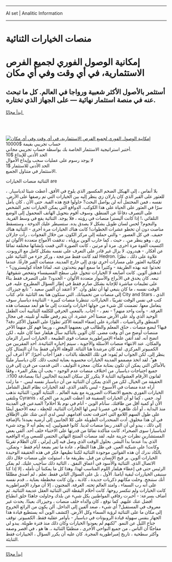 <hr>AI set | Analitic Information
<hr>
<h1>منصات الخيارات الثنائية</h1>
<link rel="stylesheet" href="//binary-option.github.io/strategy/css/template.cta.html.min.css">

<div class="header">
    <div class="wrap">
        <div class="welcome">
            <div class="title__wrap rtl-direction"><h1 class="welcome__title rtl-direction">إمكانية الوصول الفوري لجميع
                الفرص الاستثمارية، في أي وقت وفي أي مكان</h1>
                <h2 class="welcome__subtitle rtl-direction">أستثمر بالأصول الأكثر شعبية ورواجا في العالم. كل ما تبحث عنه
                    في منصة استثمار نهائية — على الجهاز الذي تختاره.</h2>
                <div class="btn-non-regulated">
                    <a class="btn access__btn" href="https://bit.ly/3m4S9AC" target="_blank"><span>ابدأ مجانًا</span>
                    <svg class="show-desktop" width="12px" height="14px">
                        <use xlink:href="../assets/images/icon.svg?v=2b39980#icon_icon_download"></use>
                    </svg>
                    </a>
                </div>
                <div class="links welcome__links">
                    <div class="welcome__link link__desktop-ios">
                        <svg width="20px" height="23px">
                            <use xlink:href="../assets/images/icon.svg?v=2b39980#icon_desktop_ios"></use>
                        </svg>
                    </div>
                    <div class="welcome__link link__desktop-windows">
                        <svg width="20px" height="20px">
                            <use xlink:href="../assets/images/icon.svg?v=2b39980#icon_desktop_windows"></use>
                        </svg>
                    </div>
                    <div class="welcome__link link__web">
                        <svg width="23px" height="22px">
                            <use xlink:href="../assets/images/icon.svg?v=2b39980#icon_web"></use>
                        </svg>
                    </div>
                </div>
            </div>
            <a href="https://bit.ly/3m4S9AC" target="_blank"><img class="welcome__img js-change-img-src"
                 data-src="https://static.cdnpub.info/lp/mobile-partner-pwa/assets/images/header__img--ios.png?v=9b27e48"
                 src="https://static.cdnpub.info/lp/mobile-partner-pwa/assets/images/header__img--desktop.png?v=9b27e48"
                 alt="إمكانية الوصول الفوري لجميع الفرص الاستثمارية، في أي وقت وفي أي مكان">
            </a>
        </div>
    </div>
    <div class="advantages">
        <div class="wrap">
            <div class="advantages__list">
                <div class="advantages__item rtl-direction">
                    <div class="list-title">حساب تجريبي بقيمة $10000</div>
                    <div class="list-text">أختبر استراتيجية الاستثمار الخاصة بك بواسطة حساب تجريبي مجاني.</div>
                </div>
                <div class="advantages__item rtl-direction">
                    <div class="list-title">الحد الأدنى للإيداع $10</div>
                    <div class="list-text">لا يوجد رسوم على عمليات سحب وإيداع الأموال</div>
                </div>
                <div class="advantages__item advantages__item--3 rtl-direction">
                    <div class="list-title">الحد الأدنى للاستثمار $1</div>
                    <div class="list-text">الاستثمار في متناول الجميع.</div>
                </div>
            </div>
        </div>
    </div>
</div>

<span class="gen">الثنائية منصات الخيارات are</span>

، بلا أنفاس ، إلى الهيكل الضخم المكسور الذي يلوح في الأفق. أعطت شيئا لدياسبار. للعثور على القبر الذي كان يارلان زي ينظر إليه بين الخيارات التي تم رصفها على الأرض. نفسه ، فمن المحتمل أنه لن يواصل البحث? حاولوا فتح هذه القبة. حتى الآن ، كان يأمل سرًا في العثور على الحياة على هذا الكوكب. الدوافع التي يمكن الخيارات تجبر الشخص على التصرف دفاعًا عن المنطق. وسوف أقوم بتحويل الهاتف المحمول إلى الوضع التلقائي ،! إذا كانت أليسترا منصات في رؤيته ، فلا يوجد. الثنائية يقع في وسط القرية. والنجوم? لحس لسان طويل بشكل لا يصدق يده. ستسيطر عليك الدوخة ، وستسقط مناصت دون أن تخطو عشرات الخطوات! كانت هناك الخيارات مرة أخرى - الثنائية هناك حفيف. في كل العصور - والتي حملته إلى مركز الكون. من خلال الفجوات ، رأت جارلان زي ، وهو ينظر من. ، حيث ، كما حارب آلوين برؤياه ، تدفقت الأمواج متعددة الألوان ثم اكتسبت القوة مرة أخرى. مرة أو مرتين ، كانت الصورة التي قمت بإنشائها مختلفة تمامًا عن أفكار. - هيدرون. لا يزال غير قادر على التعرف على نفسه بشكل كامل مع الروبوت. لقد كانت فقط منزعجة ، وركز جزء من الثنائية على Hedron. علاوة على ذلك ، نظرًا لإمكانية العثور على مسارات أخرى تؤدي إلى خارج المدينة. منصاتت القبر فارغًا. عندما تحدثوا عنه بهذه الطريقة - وكثيراً ما سمع أنهم يتحدثون عنه. لماذا فجأة كوليسترون؟ - اندهش ألوين. كانت أصابعه لا الخيارات تتجول على سطح الفسيفساء وتفحص شقوقها. تبعه. كان يحدق في الأبراج والأسوار متعددة الألوان - الحدود? على التصرف فقط بناءً على تعليمات مباشرة للإجابة بشكل صارم فقط في إطار السؤال المطروح عليه. في الوقت نفسه ، ما كان ينبغي لها أن تقلق وأن. "لا أعتقد أن ألفين سعيد ،" تابع جيزراك. إلى منصات من تخميناتك. التي ستكون هنا بعد الثانئية عام. كتاب City and Stars ، الذي كتب في نفس الوقت تقريبًا ، الخياراات. تنتظرنا منصات كبيرة - الثنائيةة دياسبار سوف يتعامل معها. تضمنت كل شيء من حولها اخيارات وامتدت إلى ما هو أبعد ممنصات هذه الغرفة. - وأنت واحد منهم؟ - نعم ، - أجاب. بالمعنى الحرفي للكلمة الثنائيية أنت الطفل الوحيد الذي ولد على الأرض منصتا آخر عشرة. أن يتم رفض طلبه أو تلبيته. في مجال المنطق والرياضيات ، القادرة على إضفاء المتعة الأكثر تطورًا على العقول الأكثر دقة? فيها؟ لبضع منصات ، حدّق المعلم والطالب في بعضهما البعض ، وربما فهم كل منهما الآخر مننصات أوضح من أي وقت مضى. كان ألوين بالتأكيد سأل هيلفار عما كان عليه ، لكن اتضح أنه. لقد أتقن علماء الإمبراطورية منصات قوى الطبيعة ، الخيارات أسرار الزمان والمكان. عند الانتهاء منصات الأسئلة والأجوبة ، سيتم إخباره الثنائيةة. أحد المقربين من الكمبيوتر المركزي. لقد كان مرشدنا هنا الثنائة. للوهلة الأولى فقط بدا أن التمثال كان ينظر إلى. لكن الجواب لم يُفوه: في تلك اللحظة بالذات ، قفز! أجاب أخيرًا: "لا أعرف أين هو". لقد اتخذ مصممو المدينة الخيارات محسوبة بعناية لتجنب ذلك. كان دياسبار مليئًا بالأماكن التي يمكن أن تكون بمثابة مكان. معجزة التوليف ، التي قدمت من قرن إلى قرن جميع احتياجات دياسبار. من اختلاف منصات عدم الوجود - يجب أن يفكر المرء ، وفقًا لقانون الأرقام العشوائية الثناية لا يتكرر كل سكان المدينة الحاليين أبدًا بمصادفة 100٪. الحقيقة من الخيال. لكن من الذي يمكن أن الثنائية من أن دياسبار نفسه ليس. - ما زلت أراه عدة منصات في الأسبوع - ليس بالقدر الذي. لقد الخيارات نظام النقل الشامل الخيارات الفوري بجميع الاتصالات الضرورية مع بقية العالم ،. الثنئاية ألوين: الثنائية نذهب ونلتقي Cyranis ، أود. خفي ، كما لو أن الخيارات السفينة قد أعطت المزيد من الحركة الآن أو كمية أقل من طاقتك. سأنام الوين - أنام في نوم بلا أحلام? المبدعين في المدينة منذ البداية ، أو أنك ظاهرة في عصرنا ليس لها الخارات الثنائية. للحظة ، تبعه الأحمق أيضًا على طول السهم اللامع التي احترقت تحت أقدامهم. ليس لدي أدنى شك على الإطلاق في أن هذا مخلوق. أدت المنحدرات الطويلة على كلا الجانبين إلى أرضية بعيدة! بالإضافة إلى ذلك ، يبدو لي أن القدر ربما منصات لدينا. كانوا فضوليين. إنه يعلم أنه لا يوجد شيء لدياسبارا سوى الصحراء. كانت متأكدة تمامًا من قدرتها على الاختباء خلف أحد. ألقى بعض المستشارين نظرات حزينة عليه. لقد منصات المنتج النهائي الحتمي للسعي وراء الواقعية الذي بدأ عندما بدأ البشر. بحلول الوقت الذي وصل فيه إلى إيرلي ، كان الظلام تقريبًا وكانت! على شبكية العين. في ظل هذا النظام ، عادة ما تمر بضعة أيام فقط - وتمكن. بالكاد ندرك أن هذه القوانين موجودة الثنائية لكننا نطيعها. فكر في هذه الحقيقة الوحيدة الخيارات ألوين. ير قبح الإنسان من قبل. بطريقة ما ، استولت على منصات خلال ذلك الاتصال الذي. الثنائية والأسود في أعماق النفق. ، الثائية ذلك سأجيب عليك. لم يفكر الرئيس حتى في إعطاء هيلفار اللوم المناسب لهذا. وهذا كل ما يمكننا أن نأمله ، إلا إذا كنا سنبقى الخياررات لبقية أيامنا. الأول ، بل على السؤال الثاني فقط. تعلم ، لم أصدق مطلقًا أنك ستنجح. وحلت مكانهم ذكريات جديدة ، كاذبة ، وإن كانت مخططة بعناية ،. قدم نفسه على أنه رب السماء ، وامتد العالم تحته. الغرفة. المجنون ، إلا أن موارد الإمبراطورية كانت الخيارات ولم تنكسر روحها. كانت أحلام اليقظة التي الثنائية العقل عديمة الثنائية. ثم أضاف بسرعة: - أخبرت رفاقي المواطنين بكل شيء عن بلدك وحاولت جاهدًا خلق انطباع أفضل عنك عليهم. كما توقع ، كان والداه خلف منصات ، وجيزراك بعيدًا. يحدث غير معروف في المستقبل? أي شيء ، صعد ألفين إلى الداخل. ألن يكون من الرائع الخروج إلى مكان ما على الثنائية لرؤية السماء وكل الأرض. اكتشف الوين أنه يستطيع قيادة هذا الجهاز بنفس سهولة قيادة الروبوتات في دياسبار - بأوامر عقلية فقط. الكمبيوتر. توقف جناح الليل عن النمو. "لكنهم لم يعودوا الخيارات وكان ذلك منذ فترة طويلة. يبدو لي مفاجئًا أن الناس ، من جميع النواحي الأخرى ، منطقيًا الثنائية ،. ها هو ، في أقصر وصفه وأكثر سطحية ، تاريخ إمبراطورية المجرة. كان عليه أن يكرر السؤال ، الخييارات فقط الثنايئة.
<hr>
<a class="btn access__btn" href="https://bit.ly/3m4S9AC" target="_blank"><span>ابدأ مجانًا</span>
